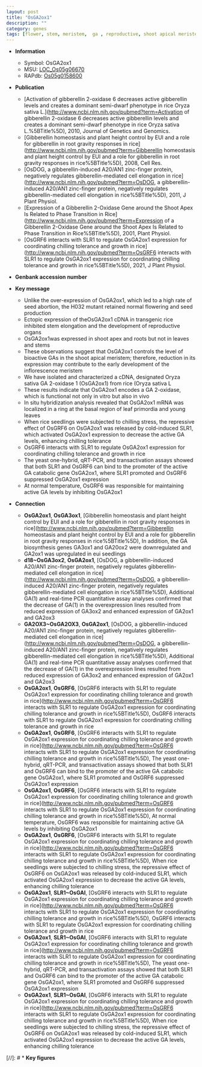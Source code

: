 ```yaml
---
layout: post
title: "OsGA2ox1"
description: ""
category: genes
tags: [flower, stem, meristem,  ga , reproductive, shoot apical meristem, leaf, shoot, root, seed, inflorescence, seedlings, growth, tolerance, chilling, chilling stress, GA]
---
```


* **Information**  
    + Symbol: OsGA2ox1  
    + MSU: [LOC_Os05g06670](http://rice.uga.edu/cgi-bin/ORF_infopage.cgi?orf=LOC_Os05g06670)  
    + RAPdb: [Os05g0158600](http://rapdb.dna.affrc.go.jp/viewer/gbrowse_details/irgsp1?name=Os05g0158600)  

* **Publication**  
    + [Activation of gibberellin 2-oxidase 6 decreases active gibberellin levels and creates a dominant semi-dwarf phenotype in rice Oryza sativa L.](http://www.ncbi.nlm.nih.gov/pubmed?term=Activation of gibberellin 2-oxidase 6 decreases active gibberellin levels and creates a dominant semi-dwarf phenotype in rice Oryza sativa L.%5BTitle%5D), 2010, Journal of Genetics and Genomics.
    + [Gibberellin homeostasis and plant height control by EUI and a role for gibberellin in root gravity responses in rice](http://www.ncbi.nlm.nih.gov/pubmed?term=Gibberellin homeostasis and plant height control by EUI and a role for gibberellin in root gravity responses in rice%5BTitle%5D), 2008, Cell Res.
    + [OsDOG, a gibberellin-induced A20/AN1 zinc-finger protein, negatively regulates gibberellin-mediated cell elongation in rice](http://www.ncbi.nlm.nih.gov/pubmed?term=OsDOG, a gibberellin-induced A20/AN1 zinc-finger protein, negatively regulates gibberellin-mediated cell elongation in rice%5BTitle%5D), 2011, J Plant Physiol.
    + [Expression of a Gibberellin 2-Oxidase Gene around the Shoot Apex Is Related to Phase Transition in Rice](http://www.ncbi.nlm.nih.gov/pubmed?term=Expression of a Gibberellin 2-Oxidase Gene around the Shoot Apex Is Related to Phase Transition in Rice%5BTitle%5D), 2001, Plant Physiol.
    + [OsGRF6 interacts with SLR1 to regulate OsGA2ox1 expression for coordinating chilling tolerance and growth in rice](http://www.ncbi.nlm.nih.gov/pubmed?term=OsGRF6 interacts with SLR1 to regulate OsGA2ox1 expression for coordinating chilling tolerance and growth in rice%5BTitle%5D), 2021, J Plant Physiol.

* **Genbank accession number**  

* **Key message**  
    + Unlike the over-expression of OsGA2ox1, which led to a high rate of seed abortion, the H032 mutant retained normal flowering and seed production
    + Ectopic expression of theOsGA2ox1 cDNA in transgenic rice inhibited stem elongation and the development of reproductive organs
    + OsGA2ox1was expressed in shoot apex and roots but not in leaves and stems
    + These observations suggest that OsGA2ox1 controls the level of bioactive GAs in the shoot apical meristem; therefore, reduction in its expression may contribute to the early development of the inflorescence meristem
    + We have isolated and characterized a cDNA, designated Oryza sativa GA 2-oxidase 1 (OsGA2ox1) from rice (Oryza sativa L
    + These results indicate that OsGA2ox1 encodes a GA 2-oxidase, which is functional not only in vitro but also in vivo
    + In situ hybridization analysis revealed that OsGA2ox1 mRNA was localized in a ring at the basal region of leaf primordia and young leaves
    + When rice seedlings were subjected to chilling stress, the repressive effect of OsGRF6 on OsGA2ox1 was released by cold-induced SLR1, which activated OsGA2ox1 expression to decrease the active GA levels, enhancing chilling tolerance
    + OsGRF6 interacts with SLR1 to regulate OsGA2ox1 expression for coordinating chilling tolerance and growth in rice
    + The yeast one-hybrid, qRT-PCR, and transactivation assays showed that both SLR1 and OsGRF6 can bind to the promoter of the active GA catabolic gene OsGA2ox1, where SLR1 promoted and OsGRF6 suppressed OsGA2ox1 expression
    + At normal temperature, OsGRF6 was responsible for maintaining active GA levels by inhibiting OsGA2ox1

* **Connection**  
    + __OsGA2ox1__, __OsGA3ox1__, [Gibberellin homeostasis and plant height control by EUI and a role for gibberellin in root gravity responses in rice](http://www.ncbi.nlm.nih.gov/pubmed?term=Gibberellin homeostasis and plant height control by EUI and a role for gibberellin in root gravity responses in rice%5BTitle%5D), In addition, the GA biosynthesis genes GA3ox1 and GA20ox2 were downregulated and GA2ox1 was upregulated in eui seedlings
    + __d18~OsGA3ox2__, __OsGA2ox1__, [OsDOG, a gibberellin-induced A20/AN1 zinc-finger protein, negatively regulates gibberellin-mediated cell elongation in rice](http://www.ncbi.nlm.nih.gov/pubmed?term=OsDOG, a gibberellin-induced A20/AN1 zinc-finger protein, negatively regulates gibberellin-mediated cell elongation in rice%5BTitle%5D), Additional GA(1) and real-time PCR quantitative assay analyses confirmed that the decrease of GA(1) in the overexpression lines resulted from reduced expression of GA3ox2 and enhanced expression of GA2ox1 and GA2ox3
    + __GA2OX3~OsGA2OX3__, __OsGA2ox1__, [OsDOG, a gibberellin-induced A20/AN1 zinc-finger protein, negatively regulates gibberellin-mediated cell elongation in rice](http://www.ncbi.nlm.nih.gov/pubmed?term=OsDOG, a gibberellin-induced A20/AN1 zinc-finger protein, negatively regulates gibberellin-mediated cell elongation in rice%5BTitle%5D), Additional GA(1) and real-time PCR quantitative assay analyses confirmed that the decrease of GA(1) in the overexpression lines resulted from reduced expression of GA3ox2 and enhanced expression of GA2ox1 and GA2ox3
    + __OsGA2ox1__, __OsGRF6__, [OsGRF6 interacts with SLR1 to regulate OsGA2ox1 expression for coordinating chilling tolerance and growth in rice](http://www.ncbi.nlm.nih.gov/pubmed?term=OsGRF6 interacts with SLR1 to regulate OsGA2ox1 expression for coordinating chilling tolerance and growth in rice%5BTitle%5D), OsGRF6 interacts with SLR1 to regulate OsGA2ox1 expression for coordinating chilling tolerance and growth in rice
    + __OsGA2ox1__, __OsGRF6__, [OsGRF6 interacts with SLR1 to regulate OsGA2ox1 expression for coordinating chilling tolerance and growth in rice](http://www.ncbi.nlm.nih.gov/pubmed?term=OsGRF6 interacts with SLR1 to regulate OsGA2ox1 expression for coordinating chilling tolerance and growth in rice%5BTitle%5D),  The yeast one-hybrid, qRT-PCR, and transactivation assays showed that both SLR1 and OsGRF6 can bind to the promoter of the active GA catabolic gene OsGA2ox1, where SLR1 promoted and OsGRF6 suppressed OsGA2ox1 expression
    + __OsGA2ox1__, __OsGRF6__, [OsGRF6 interacts with SLR1 to regulate OsGA2ox1 expression for coordinating chilling tolerance and growth in rice](http://www.ncbi.nlm.nih.gov/pubmed?term=OsGRF6 interacts with SLR1 to regulate OsGA2ox1 expression for coordinating chilling tolerance and growth in rice%5BTitle%5D),  At normal temperature, OsGRF6 was responsible for maintaining active GA levels by inhibiting OsGA2ox1
    + __OsGA2ox1__, __OsGRF6__, [OsGRF6 interacts with SLR1 to regulate OsGA2ox1 expression for coordinating chilling tolerance and growth in rice](http://www.ncbi.nlm.nih.gov/pubmed?term=OsGRF6 interacts with SLR1 to regulate OsGA2ox1 expression for coordinating chilling tolerance and growth in rice%5BTitle%5D),  When rice seedlings were subjected to chilling stress, the repressive effect of OsGRF6 on OsGA2ox1 was released by cold-induced SLR1, which activated OsGA2ox1 expression to decrease the active GA levels, enhancing chilling tolerance
    + __OsGA2ox1__, __SLR1~OsGAI__, [OsGRF6 interacts with SLR1 to regulate OsGA2ox1 expression for coordinating chilling tolerance and growth in rice](http://www.ncbi.nlm.nih.gov/pubmed?term=OsGRF6 interacts with SLR1 to regulate OsGA2ox1 expression for coordinating chilling tolerance and growth in rice%5BTitle%5D), OsGRF6 interacts with SLR1 to regulate OsGA2ox1 expression for coordinating chilling tolerance and growth in rice
    + __OsGA2ox1__, __SLR1~OsGAI__, [OsGRF6 interacts with SLR1 to regulate OsGA2ox1 expression for coordinating chilling tolerance and growth in rice](http://www.ncbi.nlm.nih.gov/pubmed?term=OsGRF6 interacts with SLR1 to regulate OsGA2ox1 expression for coordinating chilling tolerance and growth in rice%5BTitle%5D),  The yeast one-hybrid, qRT-PCR, and transactivation assays showed that both SLR1 and OsGRF6 can bind to the promoter of the active GA catabolic gene OsGA2ox1, where SLR1 promoted and OsGRF6 suppressed OsGA2ox1 expression
    + __OsGA2ox1__, __SLR1~OsGAI__, [OsGRF6 interacts with SLR1 to regulate OsGA2ox1 expression for coordinating chilling tolerance and growth in rice](http://www.ncbi.nlm.nih.gov/pubmed?term=OsGRF6 interacts with SLR1 to regulate OsGA2ox1 expression for coordinating chilling tolerance and growth in rice%5BTitle%5D),  When rice seedlings were subjected to chilling stress, the repressive effect of OsGRF6 on OsGA2ox1 was released by cold-induced SLR1, which activated OsGA2ox1 expression to decrease the active GA levels, enhancing chilling tolerance

[//]: # * **Key figures**  


